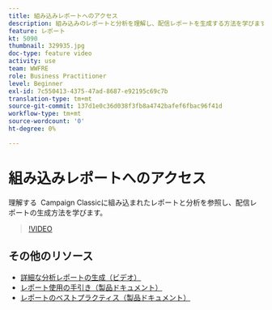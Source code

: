 ```yaml
---
title: 組み込みレポートへのアクセス
description: 組み込みのレポートと分析を理解し、配信レポートを生成する方法を学びます。
feature: レポート
kt: 5090
thumbnail: 329935.jpg
doc-type: feature video
activity: use
team: WWFRE
role: Business Practitioner
level: Beginner
exl-id: 7c550413-4375-47ad-8687-e92195c69c7b
translation-type: tm+mt
source-git-commit: 137d1e0c36d038f3fb8a4742bafef6fbac96f41d
workflow-type: tm+mt
source-wordcount: '0'
ht-degree: 0%

---
```


# 組み込みレポートへのアクセス

理解する  Campaign Classicに組み込まれたレポートと分析を参照し、配信レポートの生成方法を学びます。

>[!VIDEO](https://video.tv.adobe.com/v/329935?quality=12)

## その他のリソース

* [詳細な分析レポートの生成（ビデオ）](/help/reporting/generating-a-descriptive-analysis-report.md)
* [レポート使用の手引き（製品ドキュメント）](https://experienceleague.adobe.com/docs/campaign-classic/using/reporting/reporting-in-adobe-campaign/about-adobe-campaign-reporting-tools.html)
* [レポートのベストプラクティス（製品ドキュメント）](https://experienceleague.adobe.com/docs/campaign-classic/using/reporting/reporting-in-adobe-campaign/best-practices.html)

